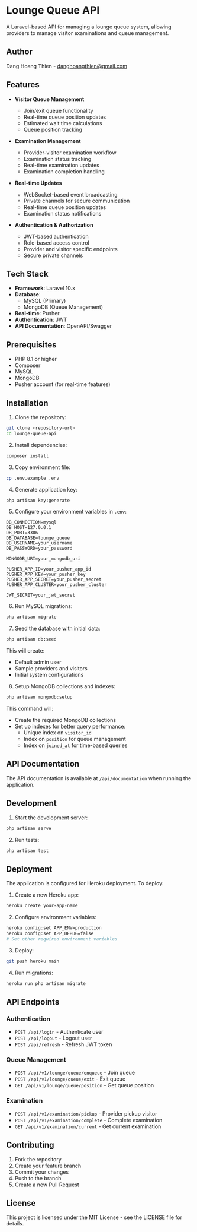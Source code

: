 # Lounge Queue API

A Laravel-based API for managing a lounge queue system, allowing providers to manage visitor examinations and queue management.

## Author

Dang Hoang Thien - danghoangthien@gmail.com

## Features

- **Visitor Queue Management**
  - Join/exit queue functionality
  - Real-time queue position updates
  - Estimated wait time calculations
  - Queue position tracking

- **Examination Management**
  - Provider-visitor examination workflow
  - Examination status tracking
  - Real-time examination updates
  - Examination completion handling

- **Real-time Updates**
  - WebSocket-based event broadcasting
  - Private channels for secure communication
  - Real-time queue position updates
  - Examination status notifications

- **Authentication & Authorization**
  - JWT-based authentication
  - Role-based access control
  - Provider and visitor specific endpoints
  - Secure private channels

## Tech Stack

- **Framework**: Laravel 10.x
- **Database**: 
  - MySQL (Primary)
  - MongoDB (Queue Management)
- **Real-time**: Pusher
- **Authentication**: JWT
- **API Documentation**: OpenAPI/Swagger

## Prerequisites

- PHP 8.1 or higher
- Composer
- MySQL
- MongoDB
- Pusher account (for real-time features)

## Installation

1. Clone the repository:
```bash
git clone <repository-url>
cd lounge-queue-api
```

2. Install dependencies:
```bash
composer install
```

3. Copy environment file:
```bash
cp .env.example .env
```

4. Generate application key:
```bash
php artisan key:generate
```

5. Configure your environment variables in `.env`:
```env
DB_CONNECTION=mysql
DB_HOST=127.0.0.1
DB_PORT=3306
DB_DATABASE=lounge_queue
DB_USERNAME=your_username
DB_PASSWORD=your_password

MONGODB_URI=your_mongodb_uri

PUSHER_APP_ID=your_pusher_app_id
PUSHER_APP_KEY=your_pusher_key
PUSHER_APP_SECRET=your_pusher_secret
PUSHER_APP_CLUSTER=your_pusher_cluster

JWT_SECRET=your_jwt_secret
```

6. Run MySQL migrations:
```bash
php artisan migrate
```

7. Seed the database with initial data:
```bash
php artisan db:seed
```

This will create:
- Default admin user
- Sample providers and visitors
- Initial system configurations

8. Setup MongoDB collections and indexes:
```bash
php artisan mongodb:setup
```

This command will:
- Create the required MongoDB collections
- Set up indexes for better query performance:
  - Unique index on `visitor_id`
  - Index on `position` for queue management
  - Index on `joined_at` for time-based queries

## API Documentation

The API documentation is available at `/api/documentation` when running the application.

## Development

1. Start the development server:
```bash
php artisan serve
```

2. Run tests:
```bash
php artisan test
```

## Deployment

The application is configured for Heroku deployment. To deploy:

1. Create a new Heroku app:
```bash
heroku create your-app-name
```

2. Configure environment variables:
```bash
heroku config:set APP_ENV=production
heroku config:set APP_DEBUG=false
# Set other required environment variables
```

3. Deploy:
```bash
git push heroku main
```

4. Run migrations:
```bash
heroku run php artisan migrate
```

## API Endpoints

### Authentication
- `POST /api/login` - Authenticate user
- `POST /api/logout` - Logout user
- `POST /api/refresh` - Refresh JWT token

### Queue Management
- `POST /api/v1/lounge/queue/enqueue` - Join queue
- `POST /api/v1/lounge/queue/exit` - Exit queue
- `GET /api/v1/lounge/queue/position` - Get queue position

### Examination
- `POST /api/v1/examination/pickup` - Provider pickup visitor
- `POST /api/v1/examination/complete` - Complete examination
- `GET /api/v1/examination/current` - Get current examination

## Contributing

1. Fork the repository
2. Create your feature branch
3. Commit your changes
4. Push to the branch
5. Create a new Pull Request

## License

This project is licensed under the MIT License - see the LICENSE file for details.
